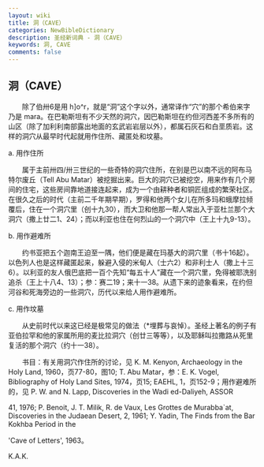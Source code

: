 ```yaml
---
layout: wiki
title: 洞（CAVE）
categories: NewBibleDictionary
description: 圣经新词典 - 洞（CAVE）
keywords: 洞, CAVE
comments: false
---
```


## 洞（CAVE）

　　除了伯卅6是用 h]o^r，就是“洞”这个字以外，通常译作“穴”的那个希伯来字乃是 mara。在巴勒斯坦有不少天然的洞穴，因巴勒斯坦在约但河西差不多所有的山区（除了加利利南部露出地面的玄武岩岩层以外），都属石灰石和白垩质岩。这样的洞穴从最早时代起就用作住所、藏匿处和坟墓。

a. 用作住所

　　属于主前卅四/卅三世纪的一些奇特的洞穴住所，在别是巴以南不远的阿布马特尔废丘（Tell Abu Matar）被挖掘出来。巨大的洞穴已被挖空，用来作有几个房间的住宅，这些房间靠地道接连起来，成为一个由耕种者和铜匠组成的繁荣社区。在很久之后的时代（主前二千年期早期），罗得和他两个女儿在所多玛和蛾摩拉倾覆后，住在一个洞穴里（创十九30），而大卫和他那一帮人常出入于亚杜兰那个大洞穴（撒上廿二1、24）；而以利亚也住在何烈山的一个洞穴中（王上十九9-13）。

b. 用作避难所

　　约书亚把五个迦南王迫至一隅，他们便是藏在玛基大的洞穴里（书十16起）。以色列人也是这样藏匿起来，躲避入侵的米甸人（士六2）和非利士人（撒上十三6）。以利亚的友人俄巴底把一百个先知“每五十人”藏在一个洞穴里，免得被耶洗别追杀（王上十八4、13）；参：赛二19；来十一38。从遗下来的迹象看来，在约但河谷和死海旁边的一些洞穴，历代以来给人用作避难所。

c. 用作坟墓

　　从史前时代以来这已经是极常见的做法（*埋葬与哀悼）。圣经上著名的例子有亚伯拉罕和他的家属所用的麦比拉洞穴（创廿三等等），以及耶稣叫拉撒路从死里复活的那个洞穴（约十一38）。

　　书目：有关用洞穴作住所的讨论，见 K. M. Kenyon, Archaeology in the Holy Land, 1960，页77-80，图10; T. Abu Matar，参：E. K. Vogel, Bibliography of Holy Land Sites, 1974，页15; EAEHL, 1，页152-9；用作避难所的，见 P. W. and N. Lapp, Discoveries in the Wadi ed-Daliyeh, ASSOR

41, 1976; P. Benoit, J. T. Milik, R. de Vaux, Les Grottes de Murabba`at, Discoveries in the Judaean Desert, 2, 1961; Y. Yadin, The Finds from the Bar Kokhba Period in the

'Cave of Letters', 1963。

K.A.K.






